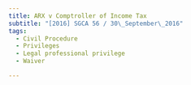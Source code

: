 ```yaml
---
title: ARX v Comptroller of Income Tax 
subtitle: "[2016] SGCA 56 / 30\_September\_2016"
tags:
  - Civil Procedure
  - Privileges
  - Legal professional privilege
  - Waiver

---
```



